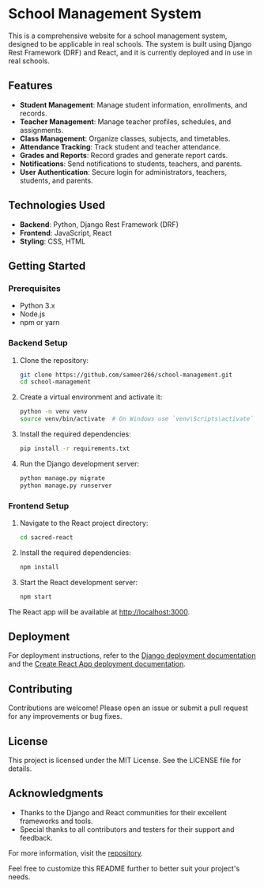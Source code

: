 

# School Management System

This is a comprehensive website for a school management system, designed to be applicable in real schools. The system is built using Django Rest Framework (DRF) and React, and it is currently deployed and in use in real schools.

## Features

- **Student Management**: Manage student information, enrollments, and records.
- **Teacher Management**: Manage teacher profiles, schedules, and assignments.
- **Class Management**: Organize classes, subjects, and timetables.
- **Attendance Tracking**: Track student and teacher attendance.
- **Grades and Reports**: Record grades and generate report cards.
- **Notifications**: Send notifications to students, teachers, and parents.
- **User Authentication**: Secure login for administrators, teachers, students, and parents.

## Technologies Used

- **Backend**: Python, Django Rest Framework (DRF)
- **Frontend**: JavaScript, React
- **Styling**: CSS, HTML

## Getting Started

### Prerequisites

- Python 3.x
- Node.js
- npm or yarn

### Backend Setup

1. Clone the repository:
   ```bash
   git clone https://github.com/sameer266/school-management.git
   cd school-management
   ```

2. Create a virtual environment and activate it:
   ```bash
   python -m venv venv
   source venv/bin/activate  # On Windows use `venv\Scripts\activate`
   ```

3. Install the required dependencies:
   ```bash
   pip install -r requirements.txt
   ```

4. Run the Django development server:
   ```bash
   python manage.py migrate
   python manage.py runserver
   ```

### Frontend Setup

1. Navigate to the React project directory:
   ```bash
   cd sacred-react
   ```

2. Install the required dependencies:
   ```bash
   npm install
   ```

3. Start the React development server:
   ```bash
   npm start
   ```

The React app will be available at [http://localhost:3000](http://localhost:3000).

## Deployment

For deployment instructions, refer to the [Django deployment documentation](https://docs.djangoproject.com/en/stable/howto/deployment/) and the [Create React App deployment documentation](https://facebook.github.io/create-react-app/docs/deployment).

## Contributing

Contributions are welcome! Please open an issue or submit a pull request for any improvements or bug fixes.

## License

This project is licensed under the MIT License. See the LICENSE file for details.

## Acknowledgments

- Thanks to the Django and React communities for their excellent frameworks and tools.
- Special thanks to all contributors and testers for their support and feedback.

For more information, visit the [repository](https://github.com/sameer266/school-management).

Feel free to customize this README further to better suit your project's needs.
